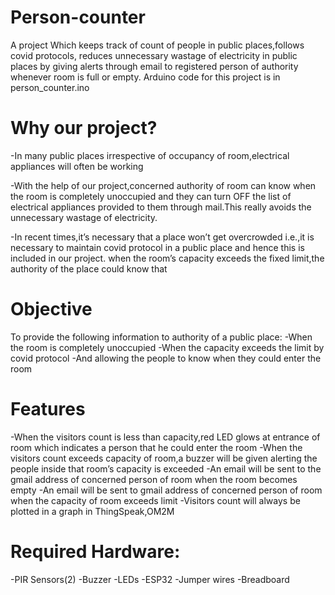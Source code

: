 # Person-counter

  A project Which keeps track of count of people in public places,follows covid protocols,
reduces unnecessary wastage of electricity in public places by giving alerts through email
to registered person of authority whenever room is full or empty.
Arduino code for this project is in person_counter.ino

# Why our project?

-In many public places irrespective of occupancy of room,electrical appliances will often be working

-With the help of our project,concerned authority of room can know when the room is completely unoccupied and they can turn OFF the list of electrical appliances provided to them through mail.This really avoids the unnecessary wastage of electricity.

-In recent times,it’s necessary that a place won’t get overcrowded i.e.,it is necessary to maintain covid protocol in a public place and hence this is included in our project.
 when the room’s capacity exceeds the fixed limit,the authority of the place could know that

# Objective

To provide the following information to authority of a public place:
-When the room is completely unoccupied
-When the capacity exceeds the limit by covid protocol
-And allowing the people to know when they could enter the room

# Features

-When the visitors count is less than  capacity,red LED glows at entrance of room which indicates a person that he could enter the room
-When the visitors count exceeds capacity of room,a buzzer will be given alerting the people inside that room’s capacity is exceeded
-An email will be sent to the gmail address of concerned person of room when the room becomes empty
-An email will be sent to  gmail address of concerned person of room when the capacity of room exceeds limit
-Visitors count will always be plotted in a graph in ThingSpeak,OM2M
  
# Required Hardware:

-PIR Sensors(2)
-Buzzer
-LEDs
-ESP32
-Jumper wires
-Breadboard
